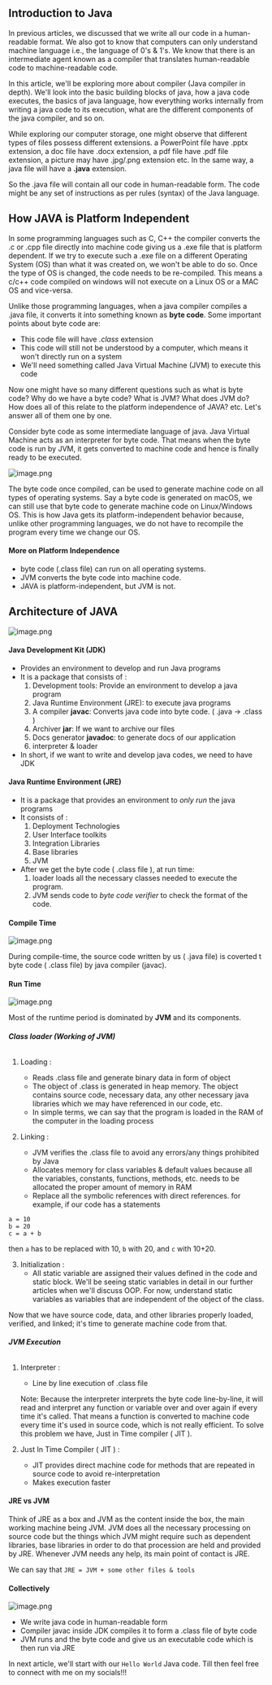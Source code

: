 ## Introduction to Java

In previous articles, we discussed that we write all our code in a human-readable format. We also got to know that computers can only understand machine language i.e., the language of 0's & 1's. We know that there is an intermediate agent known as a compiler that translates human-readable code to machine-readable code.

In this article, we'll be exploring more about compiler (Java compiler in depth). We'll look into the basic building blocks of java, how a java code executes, the basics of java language, how everything works internally from writing a java code to its execution, what are the different components of the java compiler, and so on.

While exploring our computer storage, one might observe that different types of files possess different extensions. a PowerPoint file have .pptx extension, a doc file have .docx extension, a pdf file have .pdf file extension, a picture may have .jpg/.png extension etc. In the same way, a java file will have a __.java__ extension.

So the .java file will contain all our code in human-readable form. The code might be any set of instructions as per rules (syntax) of the Java language.

## How JAVA is Platform Independent
In some programming languages such as C, C++ the compiler converts the .c or .cpp file directly into machine code giving us a .exe file that is platform dependent. If we try to execute such a .exe file on a different Operating System (OS) than what it was created on, we won't be able to do so. Once the type of OS is changed, the code needs to be re-compiled. This means a c/c++ code compiled on windows will not execute on a Linux OS or a MAC OS and vice-versa.

Unlike those programming languages, when a java compiler compiles a .java file, it converts it into something known as __byte code__. Some important points about byte code are:
- This code file will have _.class_ extension
- This code will still not be understood by a computer, which means it won't directly run on a system
- We'll need something called Java Virtual Machine (JVM) to execute this code

Now one might have so many different questions such as what is byte code? Why do we have a byte code? What is JVM? What does JVM do? How does all of this relate to the platform independence of JAVA? etc. Let's answer all of them one by one.

Consider byte code as some intermediate language of java. Java Virtual Machine acts as an interpreter for byte code. That means when the byte code is run by JVM, it gets converted to machine code and hence is finally ready to be executed.

![image.png](https://cdn.hashnode.com/res/hashnode/image/upload/v1636539931785/XaPY_GW3s.png)

The byte code once compiled, can be used to generate machine code on all types of operating systems. Say a byte code is generated on macOS, we can still use that byte code to generate machine code on Linux/Windows OS. This is how Java gets its platform-independent behavior because, unlike other programming languages, we do not have to recompile the program every time we change our OS.

#### More on Platform Independence
- byte code (.class file) can run on all operating systems.
- JVM converts the byte code into machine code.
- JAVA is platform-independent, but JVM is not.

## Architecture of JAVA

![image.png](https://cdn.hashnode.com/res/hashnode/image/upload/v1636541833244/I5nifrMjW.png)

#### Java Development Kit (JDK)
- Provides an environment to develop and run Java programs
- It is a package that consists of :
    1. Development tools: Provide an environment to develop a java program
    2. Java Runtime Environment (JRE): to execute java programs
    3. A compiler __javac__: Converts java code into byte code. ( .java -> .class )
    4. Archiver __jar__: If we want to archive our files
    5. Docs generator __javadoc__: to generate docs of our application
    6. interpreter & loader
- In short, if we want to write and develop java codes, we need to have JDK

#### Java Runtime Environment (JRE)
- It is a package that provides an environment to _only run_ the java programs
- It consists of :
    1. Deployment Technologies
    2. User Interface toolkits
    3. Integration Libraries
    4. Base libraries
    5. JVM
- After we get the byte code ( .class file ), at run time:
    1. loader loads all the necessary classes needed to execute the program.
    2. JVM sends code to _byte code verifier_ to check the format of the code.

#### Compile Time

![image.png](https://cdn.hashnode.com/res/hashnode/image/upload/v1636550710827/rlEBpPKAY.png)

During compile-time, the source code written by us ( .java file) is coverted t byte code ( .class file) by java compiler (javac).

#### Run Time

![image.png](https://cdn.hashnode.com/res/hashnode/image/upload/v1636550875244/cO-n5RzrY.png)

Most of the runtime period is dominated by __JVM__ and its components.

###### __Class loader (Working of JVM)__
1. Loading :
    - Reads .class file and generate binary data in form of object
    - The object of .class is generated in heap memory. The object contains source code, necessary data, any other necessary java libraries which we may have referenced in our code, etc.
    - In simple terms, we can say that the program is loaded in the RAM of the computer in the loading process

2. Linking :
    - JVM verifies the .class file to avoid any errors/any things prohibited by Java
    - Allocates memory for class variables & default values because all the variables, constants, functions, methods, etc. needs to be allocated the proper amount of memory in RAM
    - Replace all the symbolic references with direct references.
for example, if our code has a statements
```
a = 10
b = 20
c = a + b
```
then `a` has to be replaced with 10, `b` with 20, and `c` with 10+20.

3. Initialization :
    - All static variable are assigned their values defined in the code and static block.
We'll be seeing static variables in detail in our further articles when we'll discuss OOP. For now, understand static variables as variables that are independent of the object of the class.

Now that we have source code, data, and other libraries properly loaded, verified, and linked; it's time to generate machine code from that.

###### __JVM Execution__
1. Interpreter :
    - Line by line execution of .class file

    Note: Because the interpreter interprets the byte code line-by-line, it will read and interpret any function or variable over and over again if every time it's called. That means a function is converted to machine code every time it's used in source code, which is not really efficient. To solve this problem we have, Just in Time compiler ( JIT ).

2. Just In Time Compiler ( JIT ) :
    - JIT provides direct machine code for methods that are repeated in source code to avoid re-interpretation
    - Makes execution faster

#### JRE vs JVM
Think of JRE as a box and JVM as the content inside the box, the main working machine being JVM. JVM does all the necessary processing on source code but the things which JVM might require such as dependent libraries, base libraries in order to do that procession are held and provided by JRE. Whenever JVM needs any help, its main point of contact is JRE.

We can say that `JRE = JVM + some other files & tools`

#### Collectively

![image.png](https://cdn.hashnode.com/res/hashnode/image/upload/v1636555326553/37XAWqZRv.png)
- We write java code in human-readable form
- Compiler javac inside JDK compiles it to form a .class file of byte code
- JVM runs and the byte code and give us an executable code which is then run via JRE

In next article, we'll start with our `Hello World` Java code. Till then feel free to connect with me on my socials!!!